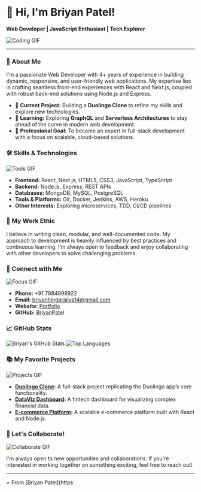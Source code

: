 # 👋 Hi, I'm Briyan Patel!

**Web Developer | JavaScript Enthusiast | Tech Explorer**

![Coding GIF](https://media.giphy.com/media/13HgwGsXF0aiGY/giphy.gif)

---

### 🚀 About Me

I'm a passionate Web Developer with 4+ years of experience in building dynamic, responsive, and user-friendly web applications. My expertise lies in crafting seamless front-end experiences with React and Next.js, coupled with robust back-end solutions using Node.js and Express.

- 🔭 **Current Project:** Building a **Duolingo Clone** to refine my skills and explore new technologies.
- 🌱 **Learning:** Exploring **GraphQL** and **Serverless Architectures** to stay ahead of the curve in modern web development.
- 💼 **Professional Goal:** To become an expert in full-stack development with a focus on scalable, cloud-based solutions.

### 🛠️ Skills & Technologies

![Tools GIF](https://media.giphy.com/media/f3iwJFOVOwuy7K6FFw/giphy.gif)

- **Frontend:** React, Next.js, HTML5, CSS3, JavaScript, TypeScript
- **Backend:** Node.js, Express, REST APIs
- **Databases:** MongoDB, MySQL, PostgreSQL
- **Tools & Platforms:** Git, Docker, Jenkins, AWS, Heroku
- **Other Interests:** Exploring microservices, TDD, CI/CD pipelines

### 🌟 My Work Ethic


I believe in writing clean, modular, and well-documented code. My approach to development is heavily influenced by best practices and continuous learning. I’m always open to feedback and enjoy collaborating with other developers to solve challenging problems.

### 🔗 Connect with Me

![Focus GIF](https://media.giphy.com/media/xT9IgG50Fb7Mi0prBC/giphy.gif)

- **Phone:** +91 7984998922
- **Email:** briyanhingarajiya14@gmail.com
- **Website:** [Portfolio](https://briyan-portfoilio.netlify.app/)
- **GitHub:** [BriyanPatel](https://github.com/BriyanPatel)

### 📈 GitHub Stats

![Briyan's GitHub Stats](https://github-readme-stats.vercel.app/api?username=BriyanPatel&show_icons=true&theme=radical&count_private=true&include_all_commits=true&token=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)
![Top Languages](https://github-readme-stats.vercel.app/api/top-langs/?username=BriyanPatel&layout=compact&theme=radical&count_private=true&token=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)

### 📚 My Favorite Projects

![Projects GIF](https://media.giphy.com/media/xT9IgzoKnwFNmISR8I/giphy.gif)

- **[Duolingo Clone](#):** A full-stack project replicating the Duolingo app’s core functionality.
- **[DataViz Dashboard](#):** A fintech dashboard for visualizing complex financial data.
- **[E-commerce Platform](#):** A scalable e-commerce platform built with React and Node.js.

### 📧 Let's Collaborate!

![Collaborate GIF](https://media.giphy.com/media/3o7buirYcmV5nSwIRW/giphy.gif)

I'm always open to new opportunities and collaborations. If you're interested in working together on something exciting, feel free to reach out!

---

⭐️ From [Briyan Patel](https
